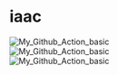# iaac  <br>
![My_Github_Action_basic](https://github.com/ildarbiano/iaac/actions/workflows/echo_basic.yml/badge.svg?branch=master)<br>
![My_Github_Action_basic](https://github.com/ildarbiano/iaac/actions/workflows/start_linux.yml/badge.svg?branch=master)<br>
![My_Github_Action_basic](https://github.com/ildarbiano/iaac/actions/workflows/start_windows.yml/badge.svg?branch=master)<br>
